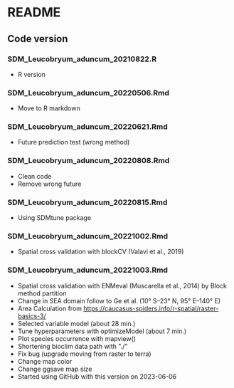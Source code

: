 # README
## Code version

### SDM_Leucobryum_aduncum_20210822.R
- R version

### SDM_Leucobryum_aduncum_20220506.Rmd
- Move to R markdown

### SDM_Leucobryum_aduncum_20220621.Rmd
- Future prediction test (wrong method)

### SDM_Leucobryum_aduncum_20220808.Rmd
- Clean code
- Remove wrong future

### SDM_Leucobryum_aduncum_20220815.Rmd
- Using SDMtune package

### SDM_Leucobryum_aduncum_20221002.Rmd
- Spatial cross validation with blockCV (Valavi et al., 2019)

### SDM_Leucobryum_aduncum_20221003.Rmd
- Spatial cross validation with ENMeval (Muscarella et al., 2014) by Block method partition
- Change in SEA domain follow to Ge et al. (10° S–23° N, 95° E–140° E)
- Area Calculation from https://caucasus-spiders.info/r-spatial/raster-basics-3/
- Selected variable model (about 28 min.)
- Tune hyperparameters with optimizeModel (about 7 min.)
- Plot species occurrence with mapview()
- Shortening bioclim data path with "./"
- Fix bug (upgrade moving from raster to terra)
- Change map color
- Change ggsave map size
- Started using GitHub with this version on 2023-06-06
